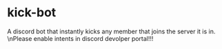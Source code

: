 # kick-bot
A discord bot that instantly kicks any member that joins the server it is in.
\nPlease enable intents in discord devolper portal!!!
